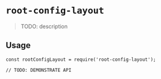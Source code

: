 # `root-config-layout`

> TODO: description

## Usage

```
const rootConfigLayout = require('root-config-layout');

// TODO: DEMONSTRATE API
```
